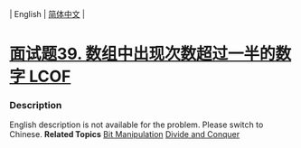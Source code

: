 | English | [简体中文](README.md) |

# [面试题39. 数组中出现次数超过一半的数字  LCOF](https://leetcode-cn.com/problems/shu-zu-zhong-chu-xian-ci-shu-chao-guo-yi-ban-de-shu-zi-lcof)
 ### Description
English description is not available for the problem. Please switch to Chinese.
**Related Topics**  [Bit Manipulation](https://leetcode-cn.com/tag/bit-manipulation) [Divide and Conquer](https://leetcode-cn.com/tag/divide-and-conquer) 
